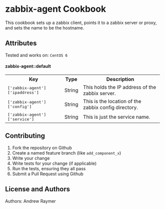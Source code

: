 zabbix-agent Cookbook
=====================
This cookbook sets up a zabbix client, points it to a zabbix server or proxy, 
and sets the name to be the hostname.

Attributes
----------

Tested and works on:
  `CentOS 6`
#### zabbix-agent::default
<table>
  <tr>
    <th>Key</th>
    <th>Type</th>
    <th>Description</th>
  </tr>
  <tr>
    <td><tt>['zabbix-agent']['ipaddress']</tt></td>
    <td>String</td>
    <td>This holds the IP address of the zabbix server.</td>
  </tr>
  <tr>
    <td><tt>['zabbix-agent']['config']</tt></td>
    <td>String</td>
    <td>This is the location of the zabbix config directory.</td>
  </tr>
  <tr>
    <td><tt>['zabbix-agent']['service']</tt></td>
    <td>String</td>
    <td>This is just the service name.</td>
  </tr>
</table>

Contributing
------------
1. Fork the repository on Github
2. Create a named feature branch (like `add_component_x`)
3. Write your change
4. Write tests for your change (if applicable)
5. Run the tests, ensuring they all pass
6. Submit a Pull Request using Github

License and Authors
-------------------
Authors: Andrew Raymer 
